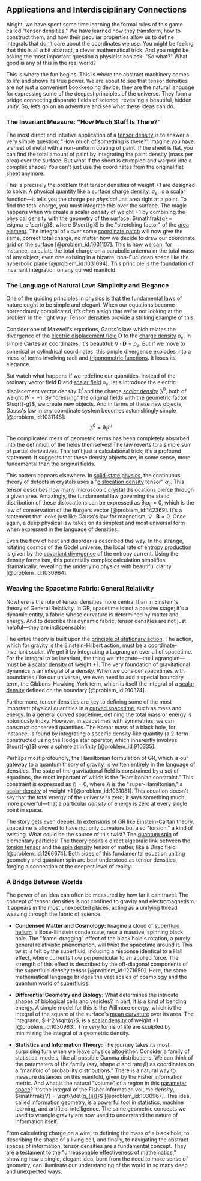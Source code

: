 ## Applications and Interdisciplinary Connections

Alright, we have spent some time learning the formal rules of this game called "tensor densities." We have learned how they transform, how to construct them, and how their peculiar properties allow us to define integrals that don’t care about the coordinates we use. You might be feeling that this is all a bit abstract, a clever mathematical trick. And you might be asking the most important question a physicist can ask: "So what?" What good is any of this in the real world?

This is where the fun begins. This is where the abstract machinery comes to life and shows its true power. We are about to see that tensor densities are not just a convenient bookkeeping device; they are the natural language for expressing some of the deepest principles of the universe. They form a bridge connecting disparate fields of science, revealing a beautiful, hidden unity. So, let’s go on an adventure and see what these ideas can do.

### The Invariant Measure: "How Much Stuff Is There?"

The most direct and intuitive application of a [tensor density](@article_id:190700) is to answer a very simple question: "How much of something is there?" Imagine you have a sheet of metal with a non-uniform coating of paint. If the sheet is flat, you can find the total amount of paint by integrating the paint density (mass per area) over the surface. But what if the sheet is crumpled and warped into a complex shape? You can’t just use the coordinates from the original flat sheet anymore.

This is precisely the problem that tensor densities of weight +1 are designed to solve. A physical quantity like a [surface charge density](@article_id:272199), $\sigma_e$, is a scalar function—it tells you the charge per *physical* unit area right at a point. To find the total charge, you must integrate this over the surface. The magic happens when we create a scalar *density* of weight +1 by combining the physical density with the geometry of the surface: $\mathfrak{q} = \sigma_e \sqrt{g}$, where $\sqrt{g}$ is the "stretching factor" of the [area element](@article_id:196673). The integral of $\mathfrak{q}$ over some [coordinate patch](@article_id:276031) will now give the same, correct total charge, no matter how we decide to draw our coordinate grid on the surface [@problem_id:1031107]. This is how we can, for instance, calculate the total charge on a parabolic antenna or the total mass of any object, even one existing in a bizarre, non-Euclidean space like the hyperbolic plane [@problem_id:1031094]. This principle is the foundation of invariant integration on any curved manifold.

### The Language of Natural Law: Simplicity and Elegance

One of the guiding principles in physics is that the fundamental laws of nature ought to be simple and elegant. When our equations become horrendously complicated, it’s often a sign that we're not looking at the problem in the right way. Tensor densities provide a striking example of this.

Consider one of Maxwell's equations, Gauss's law, which relates the divergence of the [electric displacement field](@article_id:202792) $\mathbf{D}$ to the [charge density](@article_id:144178) $\rho_e$. In simple Cartesian coordinates, it's beautiful: $\nabla \cdot \mathbf{D} = \rho_e$. But if we move to spherical or cylindrical coordinates, this simple divergence explodes into a mess of terms involving radii and [trigonometric functions](@article_id:178424). It loses its elegance.

But watch what happens if we redefine our quantities. Instead of the ordinary vector field $\mathbf{D}$ and [scalar field](@article_id:153816) $\rho_e$, let's introduce the electric displacement *vector density* $\mathfrak{D}^i$ and the charge *[scalar density](@article_id:160944)* $\mathfrak{J}^0$, both of weight $W=+1$. By "dressing" the original fields with the geometric factor $\sqrt{-g}$, we create new objects. And in terms of these new objects, Gauss's law in *any* coordinate system becomes astonishingly simple [@problem_id:1031148]:
$$
\mathfrak{J}^0 = \partial_i \mathfrak{D}^i
$$
The complicated mess of geometric terms has been completely absorbed into the definition of the fields themselves! The law reverts to a simple sum of partial derivatives. This isn't just a calculational trick; it's a profound statement. It suggests that these density objects are, in some sense, more fundamental than the original fields.

This pattern appears elsewhere. In [solid-state physics](@article_id:141767), the continuous theory of defects in crystals uses a "[dislocation density](@article_id:161098) tensor" $\alpha_{ij}$. This tensor describes how many microscopic crystal dislocations pierce through a given area. Amazingly, the fundamental law governing the static distribution of these dislocations can be expressed as $\partial_j \alpha_{ij} = 0$, which is the law of conservation of the Burgers vector [@problem_id:142369]. It's a statement that looks just like Gauss's law for magnetism, $\nabla \cdot \mathbf{B} = 0$. Once again, a deep physical law takes on its simplest and most universal form when expressed in the language of densities.

Even the flow of heat and disorder is described this way. In the strange, rotating cosmos of the Gödel universe, the local rate of [entropy production](@article_id:141277) is given by the [covariant divergence](@article_id:274545) of the entropy current. Using the density formalism, this potentially complex calculation simplifies dramatically, revealing the underlying physics with beautiful clarity [@problem_id:1030964].

### Weaving the Spacetime Fabric: General Relativity

Nowhere is the role of tensor densities more central than in Einstein's theory of General Relativity. In GR, spacetime is not a passive stage; it's a dynamic entity, a fabric whose curvature is determined by matter and energy. And to describe this dynamic fabric, tensor densities are not just helpful—they are indispensable.

The entire theory is built upon the [principle of stationary action](@article_id:151229). The action, which for gravity is the Einstein-Hilbert action, must be a coordinate-invariant scalar. We get it by integrating a Lagrangian over all of spacetime. For the integral to be invariant, the thing we integrate—the Lagrangian—must be a [scalar density](@article_id:160944) of weight +1. The very foundation of gravitational dynamics is an integral of a density. When we consider spacetimes with boundaries (like our universe), we even need to add a special boundary term, the Gibbons-Hawking-York term, which is itself the integral of a [scalar density](@article_id:160944) defined on the boundary [@problem_id:910374].

Furthermore, tensor densities are key to defining some of the most important physical quantities in a [curved spacetime](@article_id:184444), such as mass and energy. In a general curved spacetime, defining the total mass or energy is notoriously tricky. However, in spacetimes with symmetries, we can construct conserved quantities. The Komar mass of a black hole, for instance, is found by integrating a specific density-like quantity (a 2-form constructed using the Hodge star operator, which inherently involves $\sqrt{-g}$) over a sphere at infinity [@problem_id:910335].

Perhaps most profoundly, the Hamiltonian formulation of GR, which is our gateway to a quantum theory of gravity, is written entirely in the language of densities. The state of the gravitational field is constrained by a set of equations, the most important of which is the "Hamiltonian constraint." This constraint is expressed as $\mathfrak{H} = 0$, where $\mathfrak{H}$ is the "super-Hamiltonian," a [scalar density](@article_id:160944) of weight +1 [@problem_id:1031081]. This equation doesn't say that the total energy of the universe is zero; it says something much more powerful—that a particular *density* of energy is zero at every single point in space.

The story gets even deeper. In extensions of GR like Einstein-Cartan theory, spacetime is allowed to have not only curvature but also "torsion," a kind of twisting. What could be the source of this twist? The [quantum spin](@article_id:137265) of elementary particles! The theory posits a direct algebraic link between the [torsion tensor](@article_id:203643) and the [spin density](@article_id:267248) tensor of matter, like a Dirac field [@problem_id:1266674]. Both sides of this fundamental equation uniting geometry and quantum spin are best understood as tensor densities, forging a connection at the deepest level of reality.

### A Bridge Between Worlds

The power of an idea can often be measured by how far it can travel. The concept of tensor densities is not confined to gravity and electromagnetism. It appears in the most unexpected places, acting as a unifying thread weaving through the fabric of science.

-   **Condensed Matter and Cosmology:** Imagine a cloud of [superfluid helium](@article_id:153611), a Bose-Einstein condensate, near a massive, spinning black hole. The "frame-dragging" effect of the black hole's rotation, a purely general relativistic phenomenon, will twist the spacetime around it. This twist is felt by the superfluid, inducing a response identical to a Hall effect, where currents flow perpendicular to an applied force. The strength of this effect is described by the off-diagonal components of the superfluid *density* tensor [@problem_id:1271650]. Here, the same mathematical language bridges the vast scales of cosmology and the quantum world of [superfluids](@article_id:180224).

-   **Differential Geometry and Biology:** What determines the intricate shapes of biological cells and vesicles? In part, it is a kind of bending energy. A simple model for this is the Willmore energy, which is the integral of the square of the surface's [mean curvature](@article_id:161653) over its area. The integrand, $H^2 \sqrt{g}$, is a [scalar density](@article_id:160944) of weight +1 [@problem_id:1030983]. The very forms of life are sculpted by minimizing the integral of a geometric density.

-   **Statistics and Information Theory:** The journey takes its most surprising turn when we leave physics altogether. Consider a family of statistical models, like all possible Gamma distributions. We can think of the parameters of the family (say, shape $\alpha$ and rate $\beta$) as coordinates on a "manifold of probability distributions." There is a natural way to measure distances on this manifold, given by the Fisher information metric. And what is the natural "volume" of a region in this [parameter space](@article_id:178087)? It's the integral of the Fisher information volume *density*, $\mathfrak{V} = \sqrt{\det(g_{ij})}$ [@problem_id:1030967]. This idea, called [information geometry](@article_id:140689), is a powerful tool in statistics, machine learning, and artificial intelligence. The same geometric concepts we used to wrangle gravity are now used to understand the nature of information itself.

From calculating charge on a wire, to defining the mass of a black hole, to describing the shape of a living cell, and finally, to navigating the abstract spaces of information, tensor densities are a fundamental concept. They are a testament to the "unreasonable effectiveness of mathematics," showing how a single, elegant idea, born from the need to make sense of geometry, can illuminate our understanding of the world in so many deep and unexpected ways.